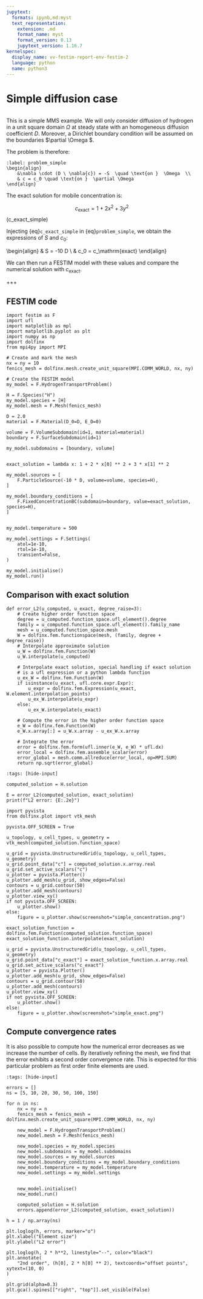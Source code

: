 ```yaml
---
jupytext:
  formats: ipynb,md:myst
  text_representation:
    extension: .md
    format_name: myst
    format_version: 0.13
    jupytext_version: 1.16.7
kernelspec:
  display_name: vv-festim-report-env-festim-2
  language: python
  name: python3
---
```


# Simple diffusion case

```{tags} 2D, MMS, steady state
```

This is a simple MMS example.
We will only consider diffusion of hydrogen in a unit square domain $\Omega$ at steady state with an homogeneous diffusion coefficient $D$.
Moreover, a Dirichlet boundary condition will be assumed on the boundaries $\partial \Omega $.

The problem is therefore:
```{math}
:label: problem_simple
\begin{align}
    &\nabla \cdot (D \ \nabla{c}) = -S  \quad \text{on }  \Omega  \\
    & c = c_0 \quad \text{on }  \partial \Omega
\end{align}
```

The exact solution for mobile concentration is:

$$
\begin{equation}
    c_\mathrm{exact} = 1 + 2 x^2 + 3 y^2
\end{equation}
$$(c_exact_simple)

Injecting {eq}`c_exact_simple` in {eq}`problem_simple`, we obtain the expressions of $S$ and $c_0$:

\begin{align}
    & S = -10 D \\
    & c_0 = c_\mathrm{exact}
\end{align}

We can then run a FESTIM model with these values and compare the numerical solution with $c_\mathrm{exact}$.

+++

## FESTIM code

```{code-cell} ipython3
import festim as F
import ufl
import matplotlib as mpl
import matplotlib.pyplot as plt
import numpy as np
import dolfinx
from mpi4py import MPI

# Create and mark the mesh
nx = ny = 10
fenics_mesh = dolfinx.mesh.create_unit_square(MPI.COMM_WORLD, nx, ny)

# Create the FESTIM model
my_model = F.HydrogenTransportProblem()

H = F.Species("H")
my_model.species = [H]
my_model.mesh = F.Mesh(fenics_mesh)

D = 2.0
material = F.Material(D_0=D, E_D=0)

volume = F.VolumeSubdomain(id=1, material=material)
boundary = F.SurfaceSubdomain(id=1)

my_model.subdomains = [boundary, volume]


exact_solution = lambda x: 1 + 2 * x[0] ** 2 + 3 * x[1] ** 2

my_model.sources = [
    F.ParticleSource(-10 * D, volume=volume, species=H),
]

my_model.boundary_conditions = [
    F.FixedConcentrationBC(subdomain=boundary, value=exact_solution, species=H),
]


my_model.temperature = 500

my_model.settings = F.Settings(
    atol=1e-10,
    rtol=1e-10,
    transient=False,
)

my_model.initialise()
my_model.run()
```

## Comparison with exact solution

```{code-cell} ipython3
def error_L2(u_computed, u_exact, degree_raise=3):
    # Create higher order function space
    degree = u_computed.function_space.ufl_element().degree
    family = u_computed.function_space.ufl_element().family_name
    mesh = u_computed.function_space.mesh
    W = dolfinx.fem.functionspace(mesh, (family, degree + degree_raise))
    # Interpolate approximate solution
    u_W = dolfinx.fem.Function(W)
    u_W.interpolate(u_computed)

    # Interpolate exact solution, special handling if exact solution
    # is a ufl expression or a python lambda function
    u_ex_W = dolfinx.fem.Function(W)
    if isinstance(u_exact, ufl.core.expr.Expr):
        u_expr = dolfinx.fem.Expression(u_exact, W.element.interpolation_points)
        u_ex_W.interpolate(u_expr)
    else:
        u_ex_W.interpolate(u_exact)

    # Compute the error in the higher order function space
    e_W = dolfinx.fem.Function(W)
    e_W.x.array[:] = u_W.x.array - u_ex_W.x.array

    # Integrate the error
    error = dolfinx.fem.form(ufl.inner(e_W, e_W) * ufl.dx)
    error_local = dolfinx.fem.assemble_scalar(error)
    error_global = mesh.comm.allreduce(error_local, op=MPI.SUM)
    return np.sqrt(error_global)
```

```{code-cell} ipython3
:tags: [hide-input]

computed_solution = H.solution

E = error_L2(computed_solution, exact_solution)
print(f"L2 error: {E:.2e}")
```

```{code-cell} ipython3
import pyvista
from dolfinx.plot import vtk_mesh

pyvista.OFF_SCREEN = True

u_topology, u_cell_types, u_geometry = vtk_mesh(computed_solution.function_space)

u_grid = pyvista.UnstructuredGrid(u_topology, u_cell_types, u_geometry)
u_grid.point_data["c"] = computed_solution.x.array.real
u_grid.set_active_scalars("c")
u_plotter = pyvista.Plotter()
u_plotter.add_mesh(u_grid, show_edges=False)
contours = u_grid.contour(50)
u_plotter.add_mesh(contours)
u_plotter.view_xy()
if not pyvista.OFF_SCREEN:
    u_plotter.show()
else:
    figure = u_plotter.show(screenshot="simple_concentration.png")
```

```{code-cell} ipython3
exact_solution_function = dolfinx.fem.Function(computed_solution.function_space)
exact_solution_function.interpolate(exact_solution)

u_grid = pyvista.UnstructuredGrid(u_topology, u_cell_types, u_geometry)
u_grid.point_data["c_exact"] = exact_solution_function.x.array.real
u_grid.set_active_scalars("c_exact")
u_plotter = pyvista.Plotter()
u_plotter.add_mesh(u_grid, show_edges=False)
contours = u_grid.contour(50)
u_plotter.add_mesh(contours)
u_plotter.view_xy()
if not pyvista.OFF_SCREEN:
    u_plotter.show()
else:
    figure = u_plotter.show(screenshot="simple_exact.png")
```

## Compute convergence rates

It is also possible to compute how the numerical error decreases as we increase the number of cells.
By iteratively refining the mesh, we find that the error exhibits a second order convergence rate.
This is expected for this particular problem as first order finite elements are used.

```{code-cell} ipython3
:tags: [hide-input]

errors = []
ns = [5, 10, 20, 30, 50, 100, 150]

for n in ns:
    nx = ny = n
    fenics_mesh = fenics_mesh = dolfinx.mesh.create_unit_square(MPI.COMM_WORLD, nx, ny)

    new_model = F.HydrogenTransportProblem()
    new_model.mesh = F.Mesh(fenics_mesh)

    new_model.species = my_model.species
    new_model.subdomains = my_model.subdomains
    new_model.sources = my_model.sources
    new_model.boundary_conditions = my_model.boundary_conditions
    new_model.temperature = my_model.temperature
    new_model.settings = my_model.settings


    new_model.initialise()
    new_model.run()

    computed_solution = H.solution
    errors.append(error_L2(computed_solution, exact_solution))

h = 1 / np.array(ns)

plt.loglog(h, errors, marker="o")
plt.xlabel("Element size")
plt.ylabel("L2 error")

plt.loglog(h, 2 * h**2, linestyle="--", color="black")
plt.annotate(
    "2nd order", (h[0], 2 * h[0] ** 2), textcoords="offset points", xytext=(10, 0)
)

plt.grid(alpha=0.3)
plt.gca().spines[["right", "top"]].set_visible(False)
```

